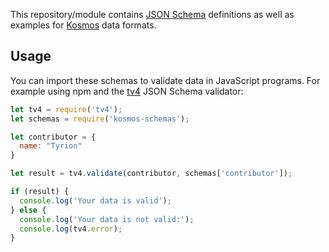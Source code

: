 This repository/module contains [JSON Schema](https://json-schema.org/) definitions as well as examples for
[Kosmos](https://kosmos.org) data formats.

## Usage

You can import these schemas to validate data in JavaScript programs. For
example using npm and the [tv4](https://www.npmjs.com/package/tv4) JSON Schema
validator:

```js
let tv4 = require('tv4');
let schemas = require('kosmos-schemas');

let contributor = {
  name: "Tyrion"
}

let result = tv4.validate(contributor, schemas['contributor']);

if (result) {
  console.log('Your data is valid');
} else {
  console.log('Your data is not valid:');
  console.log(tv4.error);
}
```
